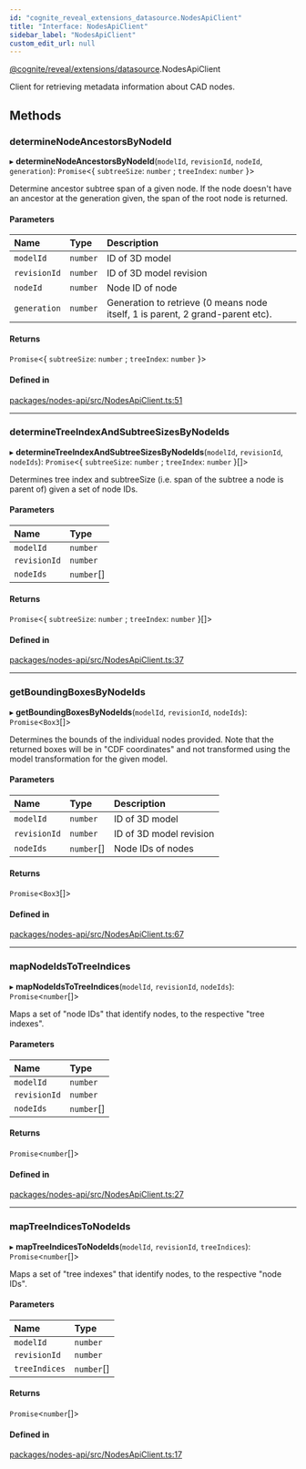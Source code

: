 ```yaml
---
id: "cognite_reveal_extensions_datasource.NodesApiClient"
title: "Interface: NodesApiClient"
sidebar_label: "NodesApiClient"
custom_edit_url: null
---
```


[@cognite/reveal/extensions/datasource](../modules/cognite_reveal_extensions_datasource.md).NodesApiClient

Client for retrieving metadata information about CAD nodes.

## Methods

### determineNodeAncestorsByNodeId

▸ **determineNodeAncestorsByNodeId**(`modelId`, `revisionId`, `nodeId`, `generation`): `Promise`<{ `subtreeSize`: `number` ; `treeIndex`: `number`  }\>

Determine ancestor subtree span of a given node. If the node doesn't have an
ancestor at the generation given, the span of the root node is returned.

#### Parameters

| Name | Type | Description |
| :------ | :------ | :------ |
| `modelId` | `number` | ID of 3D model |
| `revisionId` | `number` | ID of 3D model revision |
| `nodeId` | `number` | Node ID of node |
| `generation` | `number` | Generation to retrieve (0 means node itself, 1 is parent, 2 grand-parent etc). |

#### Returns

`Promise`<{ `subtreeSize`: `number` ; `treeIndex`: `number`  }\>

#### Defined in

[packages/nodes-api/src/NodesApiClient.ts:51](https://github.com/cognitedata/reveal/blob/e3cde2deb/viewer/packages/nodes-api/src/NodesApiClient.ts#L51)

___

### determineTreeIndexAndSubtreeSizesByNodeIds

▸ **determineTreeIndexAndSubtreeSizesByNodeIds**(`modelId`, `revisionId`, `nodeIds`): `Promise`<{ `subtreeSize`: `number` ; `treeIndex`: `number`  }[]\>

Determines tree index and subtreeSize (i.e. span of the subtree a node is parent
of) given a set of node IDs.

#### Parameters

| Name | Type |
| :------ | :------ |
| `modelId` | `number` |
| `revisionId` | `number` |
| `nodeIds` | `number`[] |

#### Returns

`Promise`<{ `subtreeSize`: `number` ; `treeIndex`: `number`  }[]\>

#### Defined in

[packages/nodes-api/src/NodesApiClient.ts:37](https://github.com/cognitedata/reveal/blob/e3cde2deb/viewer/packages/nodes-api/src/NodesApiClient.ts#L37)

___

### getBoundingBoxesByNodeIds

▸ **getBoundingBoxesByNodeIds**(`modelId`, `revisionId`, `nodeIds`): `Promise`<`Box3`[]\>

Determines the bounds of the individual nodes provided. Note that the returned
boxes will be in "CDF coordinates" and not transformed using
the model transformation for the given model.

#### Parameters

| Name | Type | Description |
| :------ | :------ | :------ |
| `modelId` | `number` | ID of 3D model |
| `revisionId` | `number` | ID of 3D model revision |
| `nodeIds` | `number`[] | Node IDs of nodes |

#### Returns

`Promise`<`Box3`[]\>

#### Defined in

[packages/nodes-api/src/NodesApiClient.ts:67](https://github.com/cognitedata/reveal/blob/e3cde2deb/viewer/packages/nodes-api/src/NodesApiClient.ts#L67)

___

### mapNodeIdsToTreeIndices

▸ **mapNodeIdsToTreeIndices**(`modelId`, `revisionId`, `nodeIds`): `Promise`<`number`[]\>

Maps a set of "node IDs" that identify nodes, to the respective
"tree indexes".

#### Parameters

| Name | Type |
| :------ | :------ |
| `modelId` | `number` |
| `revisionId` | `number` |
| `nodeIds` | `number`[] |

#### Returns

`Promise`<`number`[]\>

#### Defined in

[packages/nodes-api/src/NodesApiClient.ts:27](https://github.com/cognitedata/reveal/blob/e3cde2deb/viewer/packages/nodes-api/src/NodesApiClient.ts#L27)

___

### mapTreeIndicesToNodeIds

▸ **mapTreeIndicesToNodeIds**(`modelId`, `revisionId`, `treeIndices`): `Promise`<`number`[]\>

Maps a set of "tree indexes" that identify nodes, to the respective
"node IDs".

#### Parameters

| Name | Type |
| :------ | :------ |
| `modelId` | `number` |
| `revisionId` | `number` |
| `treeIndices` | `number`[] |

#### Returns

`Promise`<`number`[]\>

#### Defined in

[packages/nodes-api/src/NodesApiClient.ts:17](https://github.com/cognitedata/reveal/blob/e3cde2deb/viewer/packages/nodes-api/src/NodesApiClient.ts#L17)
